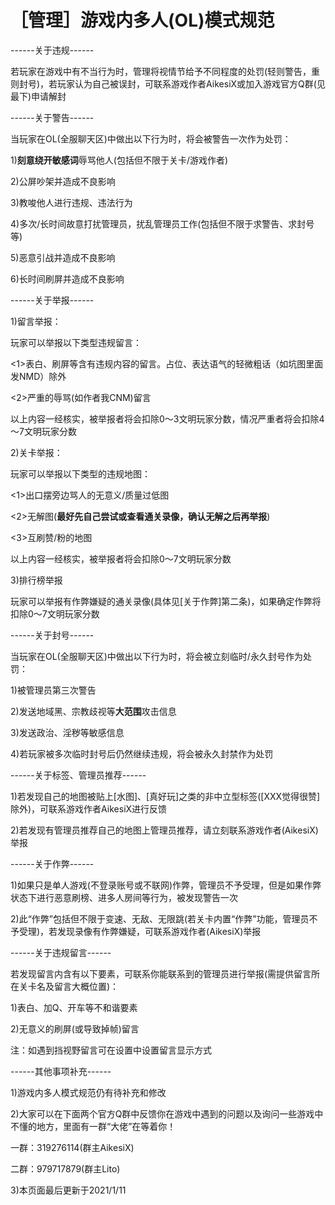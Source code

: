 # ［管理］游戏内多人(OL)模式规范

------关于违规------

若玩家在游戏中有不当行为时，管理将视情节给予不同程度的处罚(轻则警告，重则封号)，若玩家认为自己被误封，可联系游戏作者AikesiX或加入游戏官方Q群(见最下)申请解封

------关于警告------

当玩家在OL(全服聊天区)中做出以下行为时，将会被警告一次作为处罚：

1)**刻意绕开敏感词**辱骂他人(包括但不限于关卡/游戏作者)

2)公屏吵架并造成不良影响

3)教唆他人进行违规、违法行为

4)多次/长时间故意打扰管理员，扰乱管理员工作(包括但不限于求警告、求封号等)

5)恶意引战并造成不良影响

6)长时间刷屏并造成不良影响

------关于举报------

1)留言举报：

玩家可以举报以下类型违规留言：

<1>表白、刷屏等含有违规内容的留言。占位、表达语气的轻微粗话（如坑图里面发NMD）除外

<2>严重的辱骂(如作者我CNM)留言

以上内容一经核实，被举报者将会扣除0～3文明玩家分数，情况严重者将会扣除4～7文明玩家分数

2)关卡举报：

玩家可以举报以下类型的违规地图：

<1>出口摆旁边骂人的无意义/质量过低图

<2>无解图(**最好先自己尝试或查看通关录像，确认无解之后再举报**)

<3>互刷赞/粉的地图

以上内容一经核实，被举报者将会扣除0～7文明玩家分数

3)排行榜举报

玩家可以举报有作弊嫌疑的通关录像(具体见[关于作弊]第二条)，如果确定作弊将扣除0～7文明玩家分数

------关于封号------

当玩家在OL(全服聊天区)中做出以下行为时，将会被立刻临时/永久封号作为处罚：

1)被管理员第三次警告

2)发送地域黑、宗教歧视等**大范围**攻击信息

3)发送政治、淫秽等敏感信息

4)若玩家被多次临时封号后仍然继续违规，将会被永久封禁作为处罚

------关于标签、管理员推荐------

1)若发现自己的地图被贴上[水图]、[真好玩]之类的非中立型标签([XXX觉得很赞]除外)，可联系游戏作者AikesiX进行反馈

2)若发现有管理员推荐自己的地图上管理员推荐，请立刻联系游戏作者(AikesiX)举报

------关于作弊------

1)如果只是单人游戏(不登录账号或不联网)作弊，管理员不予受理，但是如果作弊状态下进行恶意刷榜、进多人房间等行为，被发现警告一次

2)此“作弊”包括但不限于变速、无敌、无限跳(若关卡内置“作弊”功能，管理员不予受理)，若发现录像有作弊嫌疑，可联系游戏作者(AikesiX)举报

------关于违规留言------

若发现留言内含有以下要素，可联系你能联系到的管理员进行举报(需提供留言所在关卡名及留言大概位置)：

1)表白、加Q、开车等不和谐要素

2)无意义的刷屏(或导致掉帧)留言

注：如遇到挡视野留言可在设置中设置留言显示方式

------其他事项补充------

1)游戏内多人模式规范仍有待补充和修改

2)大家可以在下面两个官方Q群中反馈你在游戏中遇到的问题以及询问一些游戏中不懂的地方，里面有一群“大佬”在等着你！

一群：319276114(群主AikesiX)

二群：979717879(群主Lito)

3)本页面最后更新于2021/1/11
